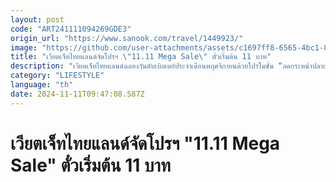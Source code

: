 ```yaml
---
layout: post
code: "ART241111094269GDE3"
origin_url: "https://www.sanook.com/travel/1449923/"
image: "https://github.com/user-attachments/assets/c1697ff8-6565-4bc1-8fa1-1b2ecf4aaa02"
title: "เวียตเจ็ทไทยแลนด์จัดโปรฯ \"11.11 Mega Sale\" ตั๋วเริ่มต้น 11 บาท"
description: "เวียตเจ็ทไทยแลนด์ฉลองวันดับเบิลเดย์ประจำเดือนพฤศจิกายนด้วยโปรโมชั่น “ลดกระหน่ำปลายปี! โปรฯ นี้มีแต่คุ้ม (11.11 Mega Sale)”"
category: "LIFESTYLE"
language: "th"
date: 2024-11-11T09:47:08.587Z
---
```


# เวียตเจ็ทไทยแลนด์จัดโปรฯ "11.11 Mega Sale" ตั๋วเริ่มต้น 11 บาท